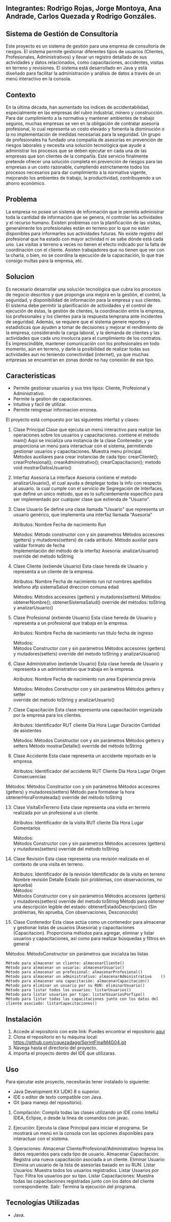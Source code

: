 ## Integrantes: Rodrigo Rojas, Jorge Montoya, Ana Andrade, Carlos Quezada y Rodrigo Gonzáles.
## Sistema de Gestión de Consultoría
Este proyecto es un sistema de gestión para una empresa de consultoría de riesgos. El sistema permite gestionar diferentes tipos de usuarios (Clientes, Profesionales, Administrativos) y llevar un registro detallado de sus actividades y datos relacionados, como capacitaciones, accidentes, visitas en terreno  y revisiones.
El sistema está desarrollado en Java y está diseñado para facilitar la administración y análisis de datos a través de un menú interactivo en la consola.
## Contexto
En la última década, han aumentado los índices de accidentabilidad, especialmente en las empresas del rubro industrial, minero y construcción.
Para dar cumplimiento a la normativa y mantener ambientes de trabajo seguros, muchas empresas se ven en la obligación de contratar asesoría profesional, lo cual representa un costo elevado y fomenta la disminución o la no implementación de medidas necesarias para la seguridad.
Un grupo de profesionales ha fundado una compañía de asesorías en prevención de riesgos laborales y necesita una solución tecnológica que ayude a administrar los procesos que se deben ejecutar en cada una de las empresas que son clientes de la compañía.
Este servicio finalmente pretende ofrecer una solución completa en prevención de riesgos para las empresas a un costo razonable, cumpliendo estrictamente todos los procesos necesarios para dar cumplimiento a la normativa vigente, mejorando los ambientes de trabajo, la productividad, contribuyendo a un ahorro económico.
## Problema
La empresa no posee un sistema de información que le permita administrar toda la cantidad de información que se genera, ni controlar las actividades y el recurso humano.
Existen problemas con la planificación de las visitas, generalmente los profesionales están en terreno por lo que no están disponibles para informarles sus actividades futuras.
No existe registro del profesional que ha estado con mayor actividad ni se sabe dónde está cada uno.
Las visitas a terreno a veces no tienen el efecto indicado por la falta de coordinación con el cliente. Asisten trabajadores que no tienen que ver con la charla, o bien, no se coordina la ejecución de la capacitación, lo que trae consigo multas para la empresa, etc.
## Solucion
Es necesario desarrollar una solución tecnológica que cubra los procesos de negocio descritos y que proponga una mejora en la gestión, el control, la seguridad, y disponibilidad de información para la empresa y sus clientes.
El sistema debe permitir la planificación de actividades y el control de ejecución de éstas, la gestión de clientes, la coordinación entre la empresa, los profesionales y los clientes para la respuesta temprana ante incidentes de seguridad.
Además, se requiere que el sistema genere reportes y estadísticas que ayuden a tomar de decisiones y mejorar el rendimiento de la empresa, considerando la carga laboral, y la demanda de clientes y las actividades que cada uno involucra para el cumplimiento de los contratos.
Es imprescindible, mantener comunicación con los profesionales en todo momento, aún en terreno, y darle la posibilidad de realizar todas sus actividades aun no teniendo conectividad (internet), ya que muchas empresas se encuentran en zonas donde no hay conexión de ese tipo.
## Caracteristicas
- Permite gestionar usuarios y sus tres tipos: Cliente, Profesional y Administrativo.
- Permite la gestion de capacitaciones.
- Intuitiva y facil de utilizar.
- Permite reingresar informacion erronea.

El proyecto está compuesto por las siguientes interfaz y clases:

1. Clase Principal
	Clase que ejecuta un menú interactivo para realizar las operaciones sobre los usuarios y capacitaciones. contiene el método main()
	Aquí se inicializa una instancia de la clase Contenedor, y se proporciona un menú para interactuar con el sistema, permitiendo gestionar usuarios 
	y capacitaciones. Muestra menu principal.	
	Métodos auxiliares para crear instancias de cada tipo: crearCliente(); crearProfesional(); crearAdministrativo(); crearCapacitacion(); 
	metodo void mostrarDatosUsuario()

2. Interfaz Asesoria
	La interface Asesoria contiene el metodo analizarUsuario(), el cual ayuda a desplegar todas la info con respecto al usuario.
	la cual cumple con el servicio de Segregación de Interfaces, que define un único método, que es lo suficientemente específico para ser implementado 
	por cualquier clase que extienda de "Usuario".

3. Clase Usuario
	Se define una clase llamada "Usuario" que representa un usuario genérico, que implementa una interfaz llamada "Asesoria"
	
    Atributos:
        Nombre
        Fecha de nacimiento
        Run
   		
    Métodos:
	Método constructor con y sin parametros 
   	Métodos accesores (getters) y mutadores(setters) de cada atributo.
   	Método auxiliar para validar formato de fecha         
	Implementación del método de la interfaz Asesoria: analizarUsuario()		
	override del metodo toString
	
5. Clase Cliente (extiende Usuario)
	Esta clase hereda de Usuario y representa a un cliente de la empresa.

    Atributos:
	Nombre
	Fecha de nacimiento
	run
	rut
	nombres
	apellidos
	telefono
	afp
	sistemaSalud
	direccion
	comuna
	edad
	
     Métodos:
	Métodos accesores (getters) y mutadores(setters)
	Métodos: obtenerNombre(); obtenerSistemaSalud()
	override del métodos: toString y analizarUsuario()
	
7. Clase Profesional (extiende Usuario)
	Esta clase hereda de Usuario y representa a un profesional que trabaja en la empresa.
	
     Atributos:
	Nombre
	Fecha de nacimiento
	run
	titulo
	fecha de ingreso

      Métodos:		
	Métodos Constructor con y sin parámetros
	Métodos accesores (getters) y mutadores(setters) 
	override del metodo toString y analizarUsuario()
	
8. Clase Administrativo (extiende Usuario)
	Esta clase hereda de Usuario y representa a un administrativo que trabaja en la empresa.
	
      Atributos:
	Nombre
	Fecha de nacimiento
	run
	area
	Experiencia previa
	
      Métodos:
	Métodos Constructor con y sin parámetros
	Métodos getters y setter		
	override del metodo toString y analizarUsuario()
		
10. Clase Capacitación
	Esta clase representa una capacitación organizada por la empresa para los clientes.

     Atributos:
	Identificador
	RUT cliente
	Día
	Hora
	Lugar
	Duración
	Cantidad de asistentes
	
     Métodos:
	Métodos Constructor con y sin parámetros
	Métodos getters y setters
	Método mostrarDetalle()
	override del método toString
		
11. Clase Accidente
	Esta clase representa un accidente reportado en la empresa.
	
    Atributos:
        Identificador del accidente
        RUT Cliente
        Día
        Hora
        Lugar
        Origen
        Consecuencias
    	
   Métodos:	
	Métodos Constructor con y sin parámetros
	Métodos accesores (getters) y mutadores(setters)
	Método para formatear la hora obtenerHoraFormateada()
	override del método toString

13. Clase VisitaEnTerreno
	Esta clase representa una visita en terreno realizada por un profesional a un cliente.

    Atributos:
        Identificador de la visita
        RUT cliente
        Día
        Hora
        Lugar
        Comentarios
		
    Métodos:	
	Métodos Constructor con y sin parámetros
	Métodos accesores (getters) y mutadores(setters)
	override del método toString

14. Clase Revisión
	Esta clase representa una revisión realizada en el contexto de una visita en terreno.
	
    Atributos:
        Identificador de la revisión
        Identificador de la visita en terreno
        Nombre revisión
        Detalle
        Estado (sin problemas, con observaciones, no aprueba)		
    Métodos:	
	Métodos Constructor con y sin parámetros
	Métodos accesores (getters) y mutadores(setters)
	override del metodo toString
	Método para obtener una descripción legible del estado: obtenerEstadoDescripcion()  (Sin problemas, No aprueba, Con observaciones, Desconocido)

15. Clase Contenedor
	Esta clase actúa como un contenedor para almacenar y gestionar listas de usuarios (Asesoria) y capacitaciones (Capacitacion). Proporciona métodos
	para agregar, eliminar y listar usuarios y capacitaciones, así como para realizar búsquedas y filtros en general	
	
   Métodos:
	MétodoConstructor sin parámetros que inicializa las listas
				
	Método para almacenar un cliente: almacenarCliente()		
	Método para almacenar un usuario: almacenarUsuario() 
	Método para almacenar un profesional: almacenarProfesional()
	Método para almacenar un administrativo: almacenarAdministrativo	()	
	Método para almacenar una capacitación: almacenarCapacitación()
	Método para eliminar un usuario por su RUN: eliminarUsuario()
	Método para listar todos los usuarios: listarUsuarios()
	Método para listar usuarios por tipo: listarUsuariosPorTipo()
	Método para listar todas las capacitaciones junto con los datos del cliente asociado: listarCapacitaciones()

## Instalación
1. Accede al repositorio con este link:
   Puedes encontrar el repositorio [aquí](https://github.com/cquezadagg/SprintFinalM4G04)
3. Clona el repositorio en tu máquina local:
   https://github.com/cquezadagg/SprintFinalM4G04.git
4. Navega hasta el directorio del proyecto.
5. Importa el proyecto dentro del IDE que utilizaras.
   
## Uso
Para ejecutar este proyecto, necesitarás tener instalado lo siguiente:
- Java Development Kit (JDK) 8 o superior.
- IDE o editor de texto compatible con Java.
- Git (para manejo del repositorio).
  
1. Compilación:
Compila todas las clases utilizando un IDE como IntelliJ IDEA, Eclipse, o desde la línea de comandos con javac.
	
2. Ejecución:
Ejecuta la clase Principal para iniciar el programa. Se mostrará un menú en la consola con las opciones disponibles para interactuar con el sistema.
		
3. Operaciones:
Almacenar Cliente/Profesional/Administrativo: Ingresa los datos requeridos para cada tipo de usuario.
Almacenar Capacitación: Registra una nueva capacitación asociada a un cliente.
Eliminar Usuario: Elimina un usuario de la lista de asesorías basado en su RUN.
Listar Usuarios: Muestra todos los usuarios registrados.
Listar Usuarios por Tipo: Filtra los usuarios por su tipo.
Listar Capacitaciones: Muestra todas las capacitaciones registradas junto con los datos del cliente correspondiente.
Salir: Termina la ejecución del programa.

## Tecnologías Utilizadas
- Java.
